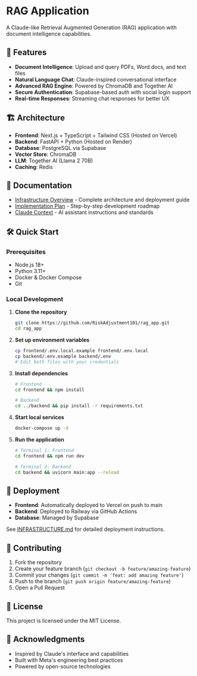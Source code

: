 # RAG Application

A Claude-like Retrieval Augmented Generation (RAG) application with document intelligence capabilities.

## 🚀 Features

- **Document Intelligence**: Upload and query PDFs, Word docs, and text files
- **Natural Language Chat**: Claude-inspired conversational interface
- **Advanced RAG Engine**: Powered by ChromaDB and Together AI
- **Secure Authentication**: Supabase-based auth with social login support
- **Real-time Responses**: Streaming chat responses for better UX

## 🏗️ Architecture

- **Frontend**: Next.js + TypeScript + Tailwind CSS (Hosted on Vercel)
- **Backend**: FastAPI + Python (Hosted on Render)
- **Database**: PostgreSQL via Supabase
- **Vector Store**: ChromaDB
- **LLM**: Together AI (Llama 2 70B)
- **Caching**: Redis

## 📖 Documentation

- [Infrastructure Overview](./INFRASTRUCTURE.md) - Complete architecture and deployment guide
- [Implementation Plan](./IMPLEMENTATION_PLAN.md) - Step-by-step development roadmap
- [Claude Context](./CLAUDE.md) - AI assistant instructions and standards

## 🛠️ Quick Start

### Prerequisites

- Node.js 18+
- Python 3.11+
- Docker & Docker Compose
- Git

### Local Development

1. **Clone the repository**
   ```bash
   git clone https://github.com/RiskAdjustment101/rag_app.git
   cd rag_app
   ```

2. **Set up environment variables**
   ```bash
   cp frontend/.env.local.example frontend/.env.local
   cp backend/.env.example backend/.env
   # Edit both files with your credentials
   ```

3. **Install dependencies**
   ```bash
   # Frontend
   cd frontend && npm install
   
   # Backend
   cd ../backend && pip install -r requirements.txt
   ```

4. **Start local services**
   ```bash
   docker-compose up -d
   ```

5. **Run the application**
   ```bash
   # Terminal 1: Frontend
   cd frontend && npm run dev
   
   # Terminal 2: Backend
   cd backend && uvicorn main:app --reload
   ```

## 🚀 Deployment

- **Frontend**: Automatically deployed to Vercel on push to main
- **Backend**: Deployed to Railway via GitHub Actions
- **Database**: Managed by Supabase

See [INFRASTRUCTURE.md](./INFRASTRUCTURE.md) for detailed deployment instructions.

## 🤝 Contributing

1. Fork the repository
2. Create your feature branch (`git checkout -b feature/amazing-feature`)
3. Commit your changes (`git commit -m 'feat: add amazing feature'`)
4. Push to the branch (`git push origin feature/amazing-feature`)
5. Open a Pull Request

## 📄 License

This project is licensed under the MIT License.

## 🙏 Acknowledgments

- Inspired by Claude's interface and capabilities
- Built with Meta's engineering best practices
- Powered by open-source technologies